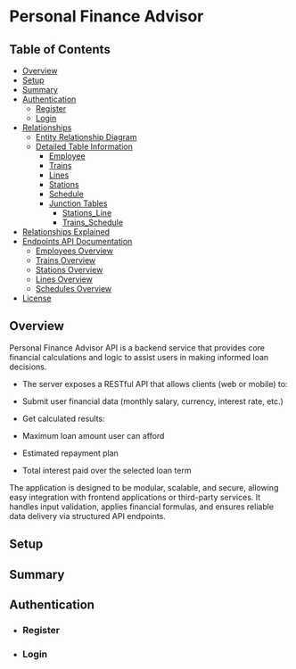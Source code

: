# Personal Finance Advisor

## Table of Contents

- [Overview](#overview)
- [Setup](#setup)
- [Summary](#summary)
- [Authentication](#authentication)
  - [Register](#register)
  - [Login](#login)
- [Relationships](#relationships)
  - [Entity Relationship Diagram](#entity-relationship-diagram)
  - [Detailed Table Information](#detailed-table-information)
    - [Employee](#employee)
    - [Trains](#trains)
    - [Lines](#lines)
    - [Stations](#stations)
    - [Schedule](#schedule)
    - [Junction Tables](#junction-tables)
      - [Stations_Line](#stations_line)
      - [Trains_Schedule](#trains_schedule)
- [Relationships Explained](#relationships-explained)
- [Endpoints API Documentation](#endpoints-api-documentation)
  - [Employees Overview](#employees-overview-apiemployees)
  - [Trains Overview](#trains-overview-apitrains)
  - [Stations Overview](#stations-overview-apistations)
  - [Lines Overview](#lines-overview-apilines)
  - [Schedules Overview](#schedules-overview-apischedules)
- [License](#license)

## Overview

Personal Finance Advisor API is a backend service that provides core financial calculations and logic to assist users in making informed loan decisions.

- The server exposes a RESTful API that allows clients (web or mobile) to:

- Submit user financial data (monthly salary, currency, interest rate, etc.)

- Get calculated results:

- Maximum loan amount user can afford

- Estimated repayment plan

- Total interest paid over the selected loan term

The application is designed to be modular, scalable, and secure, allowing easy integration with frontend applications or third-party services. It handles input validation, applies financial formulas, and ensures reliable data delivery via structured API endpoints.

## Setup

## Summary

## Authentication

- ### Register

- ### Login
